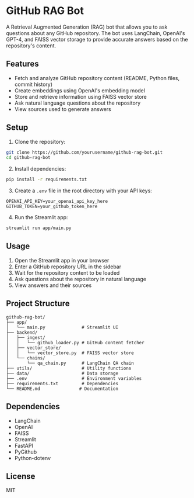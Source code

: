 # GitHub RAG Bot

A Retrieval Augmented Generation (RAG) bot that allows you to ask questions about any GitHub repository. The bot uses LangChain, OpenAI's GPT-4, and FAISS vector storage to provide accurate answers based on the repository's content.

## Features

- Fetch and analyze GitHub repository content (README, Python files, commit history)
- Create embeddings using OpenAI's embedding model
- Store and retrieve information using FAISS vector store
- Ask natural language questions about the repository
- View sources used to generate answers

## Setup

1. Clone the repository:
```bash
git clone https://github.com/yourusername/github-rag-bot.git
cd github-rag-bot
```

2. Install dependencies:
```bash
pip install -r requirements.txt
```

3. Create a `.env` file in the root directory with your API keys:
```
OPENAI_API_KEY=your_openai_api_key_here
GITHUB_TOKEN=your_github_token_here
```

4. Run the Streamlit app:
```bash
streamlit run app/main.py
```

## Usage

1. Open the Streamlit app in your browser
2. Enter a GitHub repository URL in the sidebar
3. Wait for the repository content to be loaded
4. Ask questions about the repository in natural language
5. View answers and their sources

## Project Structure

```
github-rag-bot/
├── app/
│   └── main.py              # Streamlit UI
├── backend/
│   ├── ingest/
│   │   └── github_loader.py # GitHub content fetcher
│   ├── vector_store/
│   │   └── vector_store.py  # FAISS vector store
│   └── chains/
│       └── qa_chain.py      # LangChain QA chain
├── utils/                   # Utility functions
├── data/                    # Data storage
├── .env                     # Environment variables
├── requirements.txt         # Dependencies
└── README.md               # Documentation
```

## Dependencies

- LangChain
- OpenAI
- FAISS
- Streamlit
- FastAPI
- PyGithub
- Python-dotenv

## License

MIT 